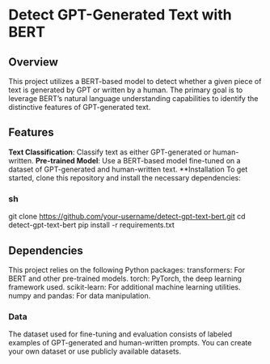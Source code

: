 # Detect GPT-Generated Text with BERT
## Overview
This project utilizes a BERT-based model to detect whether a given piece of text is generated by GPT or written by a human. The primary goal is to leverage BERT’s natural language understanding capabilities to identify the distinctive features of GPT-generated text.
## Features
**Text Classification**: Classify text as either GPT-generated or human-written.
**Pre-trained Model**: Use a BERT-based model fine-tuned on a dataset of GPT-generated and human-written text.
**Installation
To get started, clone this repository and install the necessary dependencies:
### sh
git clone https://github.com/your-username/detect-gpt-text-bert.git
cd detect-gpt-text-bert
pip install -r requirements.txt


## Dependencies
This project relies on the following Python packages:
transformers: For BERT and other pre-trained models.
torch: PyTorch, the deep learning framework used.
scikit-learn: For additional machine learning utilities.
numpy and pandas: For data manipulation.

### Data

The dataset used for fine-tuning and evaluation consists of labeled examples of GPT-generated and human-written prompts. You can create your own dataset or use publicly available datasets.





